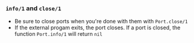 ### `info/1` and `close/1`
- Be sure to close ports when you're done with them with `Port.close/1`
- If the external progam exits, the port closes. If a port is closed, the function `Port.info/1` will return `nil`